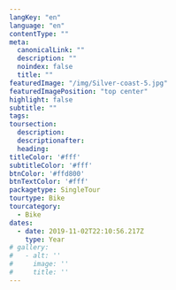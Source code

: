 ```yaml
---
langKey: "en"
language: "en"
contentType: ""
meta:
  canonicalLink: ""
  description: ""
  noindex: false
  title: ""
featuredImage: "/img/Silver-coast-5.jpg"
featuredImagePosition: "top center"
highlight: false
subtitle: ""
tags:
toursection:
  description:
  descriptionafter:
  heading:
titleColor: '#fff'
subtitleColor: '#fff'
btnColor: '#ffd800'
btnTextColor: '#fff'
packagetype: SingleTour
tourtype: Bike
tourcategory: 
  - Bike
dates:
  - date: 2019-11-02T22:10:56.217Z
    type: Year
# gallery:
#   - alt: ''
#     image: ''
#     title: ''
---
```


<!-- Use this to force Gatsby to correctly determine optional images/file schema -->
